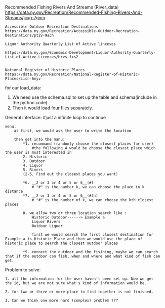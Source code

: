    Recommended Fishing Rivers And Streams (River_data)
    https://data.ny.gov/Recreation/Recommended-Fishing-Rivers-And-Streams/jcxg-7gnm

    Accessible Outdoor Recreation Destinations
    https://data.ny.gov/Recreation/Accessible-Outdoor-Recreation-Destinations/pt2v-9a3h

    Liquor Authority Quarterly List of Active linceses

    https://data.ny.gov/Economic-Development/Liquor-Authority-Quarterly-List-of-Active-Licenses/hrvs-fxs2


    National Register of Historic Places
    https://data.ny.gov/Recreation/National-Register-of-Historic-Places/iisn-hnyv



for our load_data:
1. We need use the schema.sql to set up the table and schema(include in the python code)
2. Then it would load four files separately.



General interface:
    #just a infinite loop to continue

    menu:
        at first, we would ask the user to write the location
        
        then get into the manu:
            *1. recommand (randomly choose the closest places for user)
                #the following 4 would be choose the closest place which the user is most interested in 
            2. Historic
            3. Outdoor
            4. Liquor
            5. Rivers
            (2-5, Find out the closest places you want)

            *6. __2 or 3 or 4 or 5 or 6__(#) 
                # "#" is the number k, we can choose the place in k distance
            *7. __2 or 3 or 4 or 5 or 6__(#th)
                # "#" is the number of k, we can choose the kth closest places

            8. we allow two or three location search like : 
                Historic Outdoor------> Example a 
                Liquor Rivers
                Outdoor Liquor

                first we would search the first closest destination for Example a is Historic Place and then we would use the place of historic place to search the closest outdoor places 
            
            *9. connect the outdoor and the fisihing, maybe we can search that if the outdoor can fish, when and where and what kind of fish can get. 



Problem to solve:

    1. all the information for the user haven't been set up. Now we get the id, but we are not sure what's kind of information would be. 

    2. for two or three or more place to find together is not finished.

    3. Can we think one more hard (complex) problem ???

    

                
                
